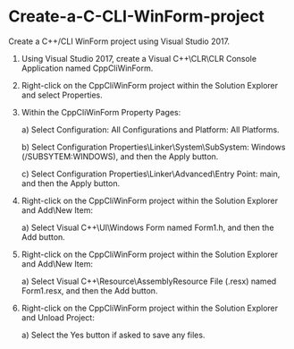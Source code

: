 # Create-a-C-CLI-WinForm-project
Create a C++/CLI WinForm project using Visual Studio 2017.
1) Using Visual Studio 2017, create a Visual C++\CLR\CLR Console Application named CppCliWinForm.

2) Right-click on the CppCliWinForm project within the Solution Explorer and select Properties.

3) Within the CppCliWinForm Property Pages:

   a) Select Configuration: All Configurations and Platform: All Platforms.
   
   b) Select Configuration Properties\Linker\System\SubSystem: Windows (/SUBSYTEM:WINDOWS), and then the Apply button.
   
   c) Select Configuration Properties\Linker\Advanced\Entry Point: main, and then the Apply button.
   
4) Right-click on the CppCliWinForm project within the Solution Explorer and Add\New Item:

   a) Select Visual C++\UI\Windows Form named Form1.h, and then the Add button.

5) Right-click on the CppCliWinForm project within the Solution Explorer and Add\New Item:

   a) Select Visual C++\Resource\AssemblyResource File (.resx) named Form1.resx, and then the Add button.

6) Right-click on the CppCliWinForm project within the Solution Explorer and Unload Project:

   a) Select the Yes button if asked to save any files.
